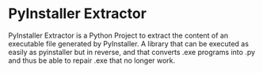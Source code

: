 # PyInstaller Extractor

PyInstaller Extractor is a Python Project to extract the content of an executable file generated by PyInstaller.
A library that can be executed as easily as pyinstaller but in reverse, and that converts .exe programs into .py 
and thus be able to repair .exe that no longer work.

